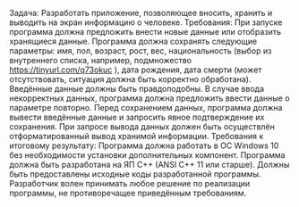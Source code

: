 Задача:
Разработать приложение, позволяющее вносить, хранить и выводить на экран информацию о человеке. 
Требования:
При запуске программа должна предложить внести новые данные или отобразить хранящиеся данные. 
Программа должна сохранять следующие параметры: имя, пол, возраст, рост, вес, национальность (выбор из внутреннего списка, например, подмножество https://tinyurl.com/q73okuc ),  дата рождения,  дата смерти (может отсутствовать, ситуация должна быть корректно обработана). 
Введённые данные должны быть правдоподобны.
В случае ввода некорректных данных, программа  должна предложить ввести данные о параметре повторно. 
Перед сохранением данных, программа должна вывести введённые данные и запросить явное подтверждение их сохранения. 
При запросе вывода данных должен быть осуществлён отформатированный вывод хранимой информации.
Требования к итоговому результату:
Программа должна работать в ОС Windows 10 без необходимости установки дополнительных компонент.
Программа должна быть разработана на ЯП C++ (ANSI C++ 11 или старше).
Должны быть предоставлены исходные коды разработанной программы.
Разработчик волен принимать любое решение по реализации программы, не противоречащее приведённым требованиям.
